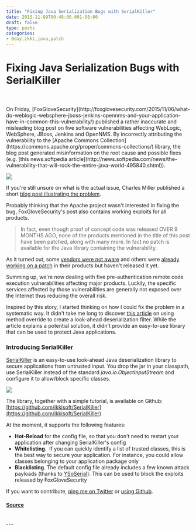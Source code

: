 ```yaml
---
title: "Fixing Java Serialization Bugs with SerialKiller"
date: 2015-11-09T00:48:00.001-08:00
draft: false
type: posts
categories: 
- 0day,ikki,java,patch
---
```

# Fixing Java Serialization Bugs with SerialKiller

<br/>

<br/>
On Friday, [FoxGloveSecurity](http://foxglovesecurity.com/2015/11/06/what-do-weblogic-websphere-jboss-jenkins-opennms-and-your-application-have-in-common-this-vulnerability/) published a rather inaccurate and misleading blog post on five software vulnerabilities affecting WebLogic, WebSphere, JBoss, Jenkins and OpenNMS. By incorrectly attributing the vulnerability to the [Apache Commons Collection](https://commons.apache.org/proper/commons-collections/) library, the blog post generated misinformation on the root cause and possible fixes (e.g. [this news.softpedia article](http://news.softpedia.com/news/the-vulnerability-that-will-rock-the-entire-java-world-495840.shtml)).  
  

[![](https://blogger.googleusercontent.com/img/b/R29vZ2xl/AVvXsEgiJ0f4fUV-OlHL7ivqCzAEmFAsMOSnbntbZGVmDYBax7hjcpN3k5t-UooACfxxo9syBX1-3Q73D6-y89cgVNb81xuP7MIHgabw7HPt_shQraOQk0byGY8aSXgrkFW6_QSDbREGUNzdUbk/s400/tweetthomas.png)](https://blogger.googleusercontent.com/img/b/R29vZ2xl/AVvXsEgiJ0f4fUV-OlHL7ivqCzAEmFAsMOSnbntbZGVmDYBax7hjcpN3k5t-UooACfxxo9syBX1-3Q73D6-y89cgVNb81xuP7MIHgabw7HPt_shQraOQk0byGY8aSXgrkFW6_QSDbREGUNzdUbk/s1600/tweetthomas.png)

  
If you're still unsure on what is the actual issue, Charles Miller published a short [blog post illustrating the problem](http://fishbowl.pastiche.org/2015/11/09/java_serialization_bug/).  
  
Probably thinking that the Apache project wasn't interested in fixing the bug, FoxGloveSecurity's post also contains working exploits for all products.  
  

> In fact, even though proof of concept code was released OVER 9 MONTHS AGO, none of the products mentioned in the title of this post have been patched, along with many more. In fact no patch is available for the Java library containing the vulnerability.

  
As it turned out, some [vendors were not aware](https://jenkins-ci.org/content/mitigating-unauthenticated-remote-code-execution-0-day-jenkins-cli) and others were [already working on a patch](https://twitter.com/matthias_kaiser/status/662739824642666497) in their products but haven't released it yet.  
  
Summing up, we're now dealing with five pre-authentication remote code execution vulnerabilities affecting major products. Luckily, the specific services affected by those vulnerabilities are generally not exposed over the Internet thus reducing the overall risk.  

  
Inspired by this story, I started thinking on how I could fix the problem in a systematic way. It didn't take me long to discover [this article](http://www.ibm.com/developerworks/library/se-lookahead/) on using method override to create a look-ahead deserialization filter. While the article explains a potential solution, it didn't provide an easy-to-use library that can be used to protect Java applications.  
  

### Introducing SerialKiller

[SerialKiller](https://github.com/ikkisoft/SerialKiller) is an easy-to-use look-ahead Java deserialization library to secure applications from untrusted input. You drop the jar in your classpath, use SerialKiller instead of the standard _java.io.ObjectInputStream_ and configure it to allow/block specific classes.  
  

[![](https://blogger.googleusercontent.com/img/b/R29vZ2xl/AVvXsEiiLh52rEsEfxJ3jPRqk87AlR_XZi0h9kxTou6KZ5l0WK085cG-sJ7Ysl89U15vDkp-oGH-TJFDil02cIjdd48DzyBRrd-CIYcdhmQSuGNklSmavQycpGmKwL04PbE9vNSkskJssqP21Hg/s640/skpayload.png)](https://blogger.googleusercontent.com/img/b/R29vZ2xl/AVvXsEiiLh52rEsEfxJ3jPRqk87AlR_XZi0h9kxTou6KZ5l0WK085cG-sJ7Ysl89U15vDkp-oGH-TJFDil02cIjdd48DzyBRrd-CIYcdhmQSuGNklSmavQycpGmKwL04PbE9vNSkskJssqP21Hg/s1600/skpayload.png)

  
The library, together with a simple tutorial, is available on Github:  
[https://github.com/ikkisoft/SerialKiller](https://github.com/ikkisoft/SerialKiller)  
  
At the moment, it supports the following features:  
  

-   **Hot-Reload** for the config file, so that you don't need to restart your application after changing SerialKiller's config
-   **Whitelisting**.  If you can quickly identify a list of trusted classes, this is the best way to secure your application. For instance, you could allow classes belonging to your application package only
-   **Blacklisting**. The default config file already includes a few known attack payloads (thanks to [YSoSerial](https://github.com/frohoff/ysoserial)). This can be used to block the exploits released by FoxGloveSecurity

  

If you want to contribute, [ping me on Twitter](http://twitter.com/_ikki) or [using Github](https://github.com/ikkisoft/SerialKiller).

#### [Source](http://blog.nibblesec.org/feeds/6458272097950349033/comments/default)

<br/>
---
